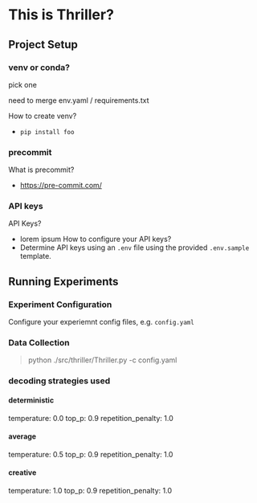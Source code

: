 # This is Thriller?

## Project Setup

### venv or conda?

pick one

need to merge env.yaml / requirements.txt

How to create venv?

- `pip install foo`

### precommit

What is precommit?

- https://pre-commit.com/

### API keys

API Keys?

- lorem ipsum
  How to configure your API keys?
- Determine API keys using an `.env` file using the provided `.env.sample` template.

## Running Experiments

### Experiment Configuration

Configure your experiemnt config files, e.g. `config.yaml`

### Data Collection

> python ./src/thriller/Thriller.py -c config.yaml

### decoding strategies used

#### deterministic

  temperature: 0.0
  top_p: 0.9
  repetition_penalty: 1.0

#### average

  temperature: 0.5
  top_p: 0.9
  repetition_penalty: 1.0

#### creative

  temperature: 1.0
  top_p: 0.9
  repetition_penalty: 1.0
